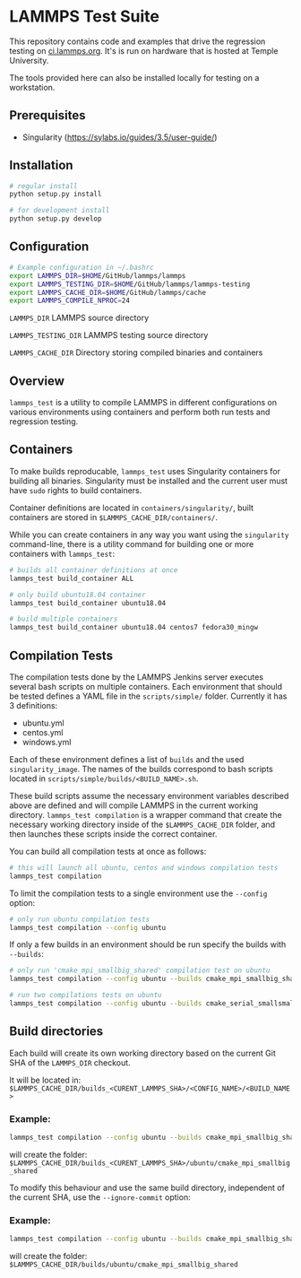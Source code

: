 # LAMMPS Test Suite

This repository contains code and examples that drive the regression testing on
[ci.lammps.org](https://ci.lammps.org). It's is run on hardware that is hosted
at Temple University.

The tools provided here can also be installed locally for testing on a workstation.

## Prerequisites

* Singularity (https://sylabs.io/guides/3.5/user-guide/)

## Installation

```bash
# regular install
python setup.py install

# for development install
python setup.py develop
```

## Configuration

```bash
# Example configuration in ~/.bashrc
export LAMMPS_DIR=$HOME/GitHub/lammps/lammps
export LAMMPS_TESTING_DIR=$HOME/GitHub/lammps/lammps-testing
export LAMMPS_CACHE_DIR=$HOME/GitHub/lammps/cache
export LAMMPS_COMPILE_NPROC=24
```

`LAMMPS_DIR`
LAMMPS source directory

`LAMMPS_TESTING_DIR`
LAMMPS testing source directory

`LAMMPS_CACHE_DIR`
Directory storing compiled binaries and containers

## Overview

`lammps_test` is a utility to compile LAMMPS in different configurations on
various environments using containers and perform both run tests
and regression testing.

## Containers

To make builds reproducable, `lammps_test` uses Singularity containers for
building all binaries. Singularity must be installed and the current user must
have `sudo` rights to build containers.

Container definitions are located in `containers/singularity/`, built
containers are stored in `$LAMMPS_CACHE_DIR/containers/`.

While you can create containers in any way you want using the `singularity`
command-line, there is a utility command for building one or more containers
with `lammps_test`:

```bash
# builds all container definitions at once
lammps_test build_container ALL

# only build ubuntu18.04 container
lammps_test build_container ubuntu18.04

# build multiple containers
lammps_test build_container ubuntu18.04 centos7 fedora30_mingw
```

## Compilation Tests

The compilation tests done by the LAMMPS Jenkins server executes several bash
scripts on multiple containers. Each environment that should be tested defines
a YAML file in the `scripts/simple/` folder. Currently it has 3 definitions:

* ubuntu.yml
* centos.yml
* windows.yml

Each of these environment defines a list of `builds` and the used
`singularity_image`. The names of the builds correspond to bash scripts located
in `scripts/simple/builds/<BUILD_NAME>.sh`.

These build scripts assume the necessary environment variables described above
are defined and will compile LAMMPS in the current working directory.
`lammps_test compilation` is a wrapper command that create the necessary
working directory inside of the `$LAMMPS_CACHE_DIR` folder, and then launches
these scripts inside the correct container.


You can build all compilation tests at once as follows:

```bash
# this will launch all ubuntu, centos and windows compilation tests
lammps_test compilation
```

To limit the compilation tests to a single environment use the `--config` option:

```bash
# only run ubuntu compilation tests
lammps_test compilation --config ubuntu
```

If only a few builds in an environment should be run specify the builds with `--builds`:


```bash
# only run 'cmake_mpi_smallbig_shared' compilation test on ubuntu
lammps_test compilation --config ubuntu --builds cmake_mpi_smallbig_shared

# run two compilations tests on ubuntu
lammps_test compilation --config ubuntu --builds cmake_serial_smallsmall_static cmake_mpi_smallbig_shared
```

## Build directories
Each build will create its own working directory based on the current Git SHA
of the `LAMMPS_DIR` checkout.

It will be located in: `$LAMMPS_CACHE_DIR/builds_<CURENT_LAMMPS_SHA>/<CONFIG_NAME>/<BUILD_NAME>`

### Example:
```bash
lammps_test compilation --config ubuntu --builds cmake_mpi_smallbig_shared
```

will create the folder:
`$LAMMPS_CACHE_DIR/builds_<CURENT_LAMMPS_SHA>/ubuntu/cmake_mpi_smallbig_shared`

To modify this behaviour and use the same build directory, independent of the current SHA, use the `--ignore-commit` option:

### Example:
```bash
lammps_test compilation --config ubuntu --builds cmake_mpi_smallbig_shared --ignore-commit
```

will create the folder:
`$LAMMPS_CACHE_DIR/builds/ubuntu/cmake_mpi_smallbig_shared`
